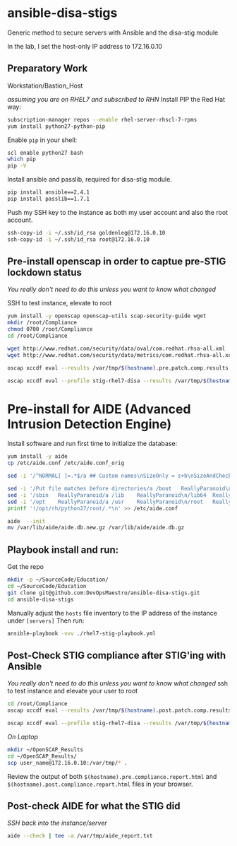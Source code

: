 # ansible-disa-stigs
Generic method to secure servers with Ansible and the disa-stig module

In the lab, I set the host-only IP address to 172.16.0.10

## Preparatory Work
Workstation/Bastion_Host

*assuming you are on RHEL7 and subscribed to RHN*
Install PIP the Red Hat way:
```sh
subscription-manager repos --enable rhel-server-rhscl-7-rpms
yum install python27-python-pip
```

Enable ``pip`` in your shell:
```sh
scl enable python27 bash
which pip
pip -V
```

Install ansible and passlib, required for disa-stig module.
```sh
pip install ansible==2.4.1
pip install passlib==1.7.1
```

Push my SSH key to the instance as both my  user account and also the root account.
```sh
ssh-copy-id -i ~/.ssh/id_rsa goldenleg@172.16.0.10
ssh-copy-id -i ~/.ssh/id_rsa root@172.16.0.10
```

## Pre-install openscap in order to captue pre-STIG lockdown status
*You really don't need to do this unless you want to know what changed*

SSH to test instance, elevate to root
```sh
yum install -y openscap openscap-utils scap-security-guide wget
mkdir /root/Compliance
chmod 0700 /root/Compliance
cd /root/Compliance

wget http://www.redhat.com/security/data/oval/com.redhat.rhsa-all.xml
wget http://www.redhat.com/security/data/metrics/com.redhat.rhsa-all.xccdf.xml

oscap xccdf eval --results /var/tmp/$(hostname).pre.patch.comp.results.xml --report /var/tmp/$(hostname).pre.patch.compliance.results.html com.redhat.rhsa-all.xccdf.xml

oscap xccdf eval --profile stig-rhel7-disa --results /var/tmp/$(hostname).pre.compliance.results.xml --report /var/tmp/$(hostname).pre.compliance.report.html --cpe /usr/share/xml/scap/ssg/content/ssg-rhel7-cpe-dictionary.xml /usr/share/xml/scap/ssg/content/ssg-rhel7-xccdf.xml
```

# Pre-install for AIDE (Advanced Intrusion Detection Engine)
Install software and run first time to initialize the database:
```sh
yum install -y aide
cp /etc/aide.conf /etc/aide.conf_orig

sed -i '/^NORMAL[ ]=.*$/a ## Custom names\nSizeOnly = s+b\nSizeAndChecksum = s+b+md5+sha1\nReallyParanoid = p+i+n+u+g+s+b+m+a+c+md5+sha1+rmd160+tiger\n\n' /etc/aide.conf

sed -i '/Put file matches before directories/a /boot   ReallyParanoid\n/bin    ReallyParanoid\n/sbin   ReallyParanoid\n' /etc/aide.conf
sed -i '/sbin   ReallyParanoid/a /lib    ReallyParanoid\n/lib64  ReallyParanoid\n/opt    ReallyParanoid\n' /etc/aide.conf
sed -i '/opt    ReallyParanoid/a /usr    ReallyParanoid\n/root   ReallyParanoid\n' /etc/aide.conf
printf '!/opt/rh/python27/root/.*\n' >> /etc/aide.conf

aide  --init
mv /var/lib/aide/aide.db.new.gz /var/lib/aide/aide.db.gz

```


## Playbook install and run:
Get the repo
```sh
mkdir -p ~/SourceCode/Education/
cd ~/SourceCode/Education
git clone git@github.com:DevOpsMaestro/ansible-disa-stigs.git
cd ansible-disa-stigs
```

Manually adjust the ``hosts`` file inventory to the IP address of the instance under ``[servers]``
Then run:
```sh
ansible-playbook -vvv ./rhel7-stig-playbook.yml
```


## Post-Check STIG compliance after STIG'ing with Ansible
*You really don't need to do this unless you want to know what changed*
ssh to test instance and elevate your user to root
```sh
cd /root/Compliance
oscap xccdf eval --results /var/tmp/$(hostname).post.patch.comp.results.xml --report /var/tmp/$(hostname).post.patch.compliance.results.html com.redhat.rhsa-all.xccdf.xml

oscap xccdf eval --profile stig-rhel7-disa --results /var/tmp/$(hostname).post.compliance.results.xml --report /var/tmp/$(hostname).post.compliance.report.html --cpe /usr/share/xml/scap/ssg/content/ssg-rhel7-cpe-dictionary.xml /usr/share/xml/scap/ssg/content/ssg-rhel7-xccdf.xml
```
 
*On Laptop*
```sh
mkdir ~/OpenSCAP_Results
cd ~/OpenSCAP_Results/
scp user_name@172.16.0.10:/var/tmp/* .
```

Review the output of both ``$(hostname).pre.compliance.report.html`` and ``$(hostname).post.compliance.report.html`` files in your browser.

## Post-check AIDE for what the STIG did
*SSH back into the instance/server*
```sh
aide --check | tee -a /var/tmp/aide_report.txt
```





